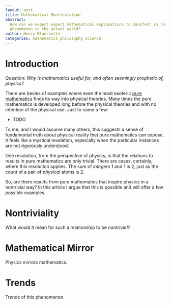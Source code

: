 ```yaml
---
layout: post
title: Mathematical Manifestation
abstract:
  How can we expect expect mathematical explanations to manifest in real
  phenomenon in the actual world?
author: Henry Blanchette
categories: mathematics philosophy science
---
```


# Introduction

Question: _Why is mathematics useful for, and often seemingly prophetic of,
physics?_

There are bevies of examples where even the most esoteric
[pure mathematics](https://en.wikipedia.org/wiki/Pure_mathematics) finds its way
into physical theories. Many times the pure mathematics is developed long before
the physical theories and with no intention of the physical use. Just to name a
few:

- TODO

To me, and I would assume many others, this suggests a sense of fundamental
truth about physical reality that pure mathematics can expose. It feels like a
mystical revelation, especially when the particular instances are not rigorously
understood.

One resolution, from the perspective of physics, is that the relations to
results in pure mathematics are only trivial. There are cases, certainly, where
this resolution applies. The sum of _integers_ 1 and 1 is 2, just as the count
of a pair of _physical_ atoms is 2.

So, are there results from pure mathematics that inspire physics in a nontrivial
way? In this article I argue that this is possible and will offer a few possible
examples.

# Nontriviality

What would it mean for such a relationship to be _nontrivial_?

# Mathematical Mirror

Physics mirrors mathematics.

# Trends

Trends of this phenomenon.
